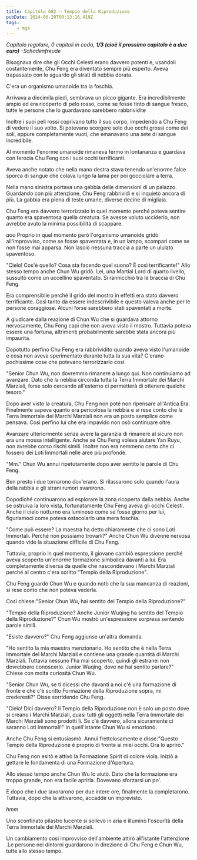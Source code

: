 ```yaml
---
title: Capitolo 682 – Tempio della Riproduzione
pubDate: 2024-06-20T00:13:16.419Z
tags:
    - mga
---
```



<em>Capitolo regolare,
0 capitoli in coda, <strong>1/3 (cioè il prossimo capitolo è a due euro)</strong>
-Schadenfreude</em>


Bisognava dire che gli Occhi Celesti erano davvero potenti e, usandoli costantemente, Chu Feng era diventato sempre più esperto. Aveva trapassato con lo sguardo gli strati di nebbia dorata.


C'era un organismo umanoide tra la foschia.


Arrivava a diecimila piedi, sembrava un picco gigante. Era incredibilmente ampio ed era ricoperto di pelo rosso, come se fosse tinto di sangue fresco, tutte le persone che lo guardavano sarebbero rabbrividite


Inoltre i suoi peli rossi coprivano tutto il suo corpo, impedendo a Chu Feng di vedere il suo volto. Si potevano scorgere solo due occhi grossi come dei soli, eppure completamente vuoti, che emanavano una sete di sangue incredibile.


Al momento l'enorme umanoide rimaneva fermo in lontananza e guardava con ferocia Chu Feng con i suoi occhi terrificanti.


Aveva anche notato che nella mano destra stava tenendo un'enorme falce sporca di sangue che colava lungo la lama per poi gocciolare a terra.


Nella mano sinistra portava una gabbia delle dimensioni di un palazzo. Guardando con più attenzione, Chu Feng rabbrividì e si inquietò ancora di più. La gabbia era piena di teste umane, diverse decine di migliaia.


Chu Feng era davvero terrorizzato in quel momento perché poteva sentire quanto era spaventosa quella creatura. Se avesse voluto ucciderlo, non avrebbe avuto la minima possibilità di scappare.


*aoo* Proprio in quel momento però l'organismo umanoide gridò all'improvviso, come se fosse spaventata e, in un lampo, scomparì come se non fosse mai apparsa. Non lasciò nessuna traccia a parte un ululato spaventoso.


"Cielo! Cos'è quello? Cosa sta facendo quel suono? È così terrificante!" Allo stesso tempo anche Chun Wu gridò. Lei, una Martial Lord di quarto livello, sussultò come un uccellino spaventato. Si rannicchiò tra le braccia di Chu Feng.


Era comprensibile perché il grido del mostro in effetti era stato davvero terrificante. Così tanto da essere indescrivibile e questo valeva anche per le persone coraggiose. Alcuni forse sarebbero stati spaventati a morte.


A giudicare dalla reazione di Chun Wu che si guardava attorno nervosamente, Chu Feng capì che non aveva visto il mostro. Tuttavia poteva essere una fortuna, altrimenti probabilmente sarebbe stata ancora più impaurita.


Dopotutto perfino Chu Feng era rabbrividito quando aveva visto l'umanoide e cosa non aveva sperimentato durante tutta la sua vita? C'erano pochissime cose che potevano terrorizzarlo così.


"Senior Chun Wu, non dovremmo rimanere a lungo qui. Non continuiamo ad avanzare. Dato che la nebbia circonda tutta la Terra Immortale dei Marchi Marziali, forse solo cercando all'esterno ci permetterà di ottenere qualche tesoro."


Dopo aver visto la creatura, Chu Feng non poté non ripensare all'Antica Era. Finalmente sapeva quanto era pericolosa la nebbia e si rese conto che la Terra Immortale dei Marchi Marziali non era un posto semplice come pensava. Così perfino lui che era impavido non osò continuare oltre.


Avanzare ulteriormente senza avere la garanzia di rimanere al sicuro non era una mossa intelligente. Anche se Chu Feng voleva aiutare Yan Ruyu, non avrebbe corso rischi simili. Inoltre non era nemmeno certo che ci fossero dei Loti Immortali nelle aree più profonde.


"Mm." Chun Wu annuì ripetutamente dopo aver sentito le parole di Chu Feng.


Ben presto i due tornarono dov'erano. Si rilassarono solo quando l'aura della rabbia e gli strani rumori svanirono.


Dopodiché continuarono ad esplorare la zona ricoperta dalla nebbia. Anche se ostruiva la loro vista, fortunatamente Chu Feng aveva gli occhi Celesti. Anche il cielo notturno era luminoso come se fosse giorno per lui, figuriamoci come poteva ostacolarlo una mera foschia.


"Come può essere? La maestra ha detto chiaramente che ci sono Loti Immortali. Perché non possiamo trovarli?" Anche Chun Wu divenne nervosa quando vide la situazione difficile di Chu Feng.


Tuttavia, proprio in quel momento, il giovane cambiò espressione perché aveva scoperto un'enorme formazione simbolica davanti a lui. Era completamente diversa da quelle che nascondevano i Marchi Marziali perché al centro c'era scritto "Tempio della Riproduzione".


Chu Feng guardò Chun Wu e quando notò che la sua mancanza di reazioni, si rese conto che non poteva vederla.


Così chiese:"Senior Chun Wu, hai sentito del Tempio della Riproduzione?"


"Tempio della Riproduzione? Anche Junior Wuqing ha sentito del Tempio della Riproduzione?" Chun Wu mostrò un'espressione sorpresa sentendo parole simili.


"Esiste davvero?" Chu Feng aggiunse un'altra domanda.


"Ho sentito la mia maestra menzionarlo. Ho sentito che è nella Terra Immortale dei Marchi Marziali e contiene una grande quantità di Marchi Marziali. Tuttavia nessuno l'ha mai scoperto, quindi gli estranei non dovrebbero conoscerlo. Junior Wuqing, dove ne hai sentito parlare?" Chiese con molta curiosità Chun Wu.


"Senior Chun Wu, se ti dicessi che davanti a noi c'è una formazione di fronte e che c'è scritto Formazione della Riproduzione sopra, mi crederesti?" Disse sorridendo Chu Feng.


"Cielo! Dici davvero? Il Tempio della Riproduzione non è solo un posto dove si creano i Marchi Marziali, quasi tutti gli oggetti nella Terra Immortale dei Marchi Marziali sono prodotti lì. Se c'è davvero, allora sicuramente ci saranno Loti Immortali!" In quell'istante Chun Wu si emozionò.


Anche Chu Feng si entusiasmò. Annuì frettolosamente e disse:"Questo Tempio della Riproduzione è proprio di fronte ai miei occhi. Ora lo aprirò."


Chu Feng non esitò e attivò la Formazione Spirit di colore viola. Iniziò a gettare le fondamenta di una Formazione d'Apertura.


Allo stesso tempo anche Chun Wu lo aiutò. Dato che la formazione era troppo grande, non era facile aprirla. Dovevano sforzarsi un po'.


E dopo che i due lavorarono per due intere ore, finalmente la completarono. Tuttavia, dopo che la attivarono, accadde un imprevisto.


*hmm*


Uno sconfinato pilastro lucente si sollevò in aria e illuminò l'oscurità della Terra Immortale dei Marchi Marziali.


Un cambiamento così improvviso dell'ambiente attirò all'istante l'attenzione .Le persone nei dintorni guardarono in direzione di Chu Feng e Chun Wu, tutte allo stesso tempo.
                                


                                



